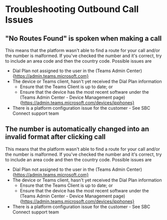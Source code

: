 # Troubleshooting Outbound Call Issues

## "No Routes Found" is spoken when making a call
This means that the platform wasn't able to find a route for your call and/or the number is malformed.
If you've checked the number and it's correct, try to include an area code and then the country code.
Possible issues are
- Dial Plan not assigned to the user in the (Teams Admin Center){https://admin.teams.microsoft.com}
- The device or Teams client, hasn't yet received the Dial Plan information
  - Ensure that the Teams Client is up to date; or
  - Ensure that the device has the most recent software under the (Teams Admin Center - Device Management page){https://admin.teams.microsoft.com/devices/ipphones}
- There is a platform configuration issue for the customer - See SBC Connect support team


## The number is automatically changed into an invalid format after clicking call
This means that the platform wasn't able to find a route for your call and/or the number is malformed.
If you've checked the number and it's correct, try to include an area code and then the country code.
Possible issues are
- Dial Plan not assigned to the user in the (Teams Admin Center){https://admin.teams.microsoft.com}
- The device or Teams client, hasn't yet received the Dial Plan information
  - Ensure that the Teams Client is up to date; or
  - Ensure that the device has the most recent software under the (Teams Admin Center - Device Management page){https://admin.teams.microsoft.com/devices/ipphones}
- There is a platform configuration issue for the customer - See SBC Connect support team

